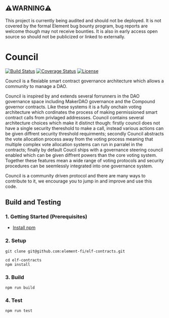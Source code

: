 ## :warning:WARNING:warning:
This project is currently being audited and should not be deployed. It is not covered by the formal Element bug bounty program, bug reports are welcome though may not receive bounties. It is also in early access open source so should not be publicized or linked to externally.

# Council

[![Build Status](https://github.com/element-fi/council/workflows/Tests/badge.svg)](https://github.com/element-fi/council/actions)
[![Coverage Status](https://coveralls.io/repos/github/element-fi/council/badge.svg?branch=main&service=github&t=7FWsvc)](https://coveralls.io/github/element-fi/council?branch=main)
[![License](https://img.shields.io/badge/License-Apache%202.0-blue.svg)](https://github.com/element-fi/council/blob/master/LICENSE)

Council is a flexiable smart contract governance architecture which allows a community to manage a DAO. 

Council is inspired by and extends several forrunners in the DAO governance space including MakerDAO governance and the Compound governor contracts. Like these systems it is a fully onchain voting architecture which cordinates the process of making permissioned smart contract calls from privlaged addressses. Council contains several architecture choices which make it distinct though: firstly council does not have a single security thereshold to make a call, instead various actions can be given diffrent security threshold requirments; secondly Council abstracts the vote allocation process away from the voting process meaning that multiple complex vote allocation systems can run in parralel in the contracts; finally by default Coucil ships with a governance steering council enabled which can be given diffrent powers than the core voting system. Together these features mean a wide range of voting protocols and security procedures can be seemlessly integrated into one governance system.

Council is a community driven protocol and there are many ways to contribute to it, we encourage you to jump in and improve and use this code.

## Build and Testing

### 1. Getting Started (Prerequisites)

- [Install npm](https://nodejs.org/en/download/)

### 2. Setup

```
git clone git@github.com:element-fi/elf-contracts.git
```

```
cd elf-contracts
npm install
```

### 3. Build

```
npm run build
```

### 4. Test

```
npm run test
```
